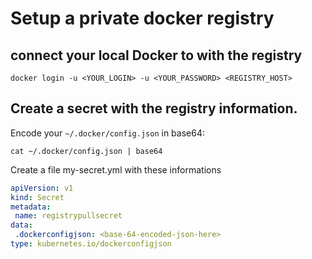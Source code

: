 # Setup a private docker registry

## connect your local Docker to with the registry

```shell script
docker login -u <YOUR_LOGIN> -u <YOUR_PASSWORD> <REGISTRY_HOST>
```

## Create a secret with the registry information.

Encode your `~/.docker/config.json` in base64:
```shell script
cat ~/.docker/config.json | base64
```
Create a file my-secret.yml with these informations
```yaml
apiVersion: v1
kind: Secret
metadata:
 name: registrypullsecret
data:
 .dockerconfigjson: <base-64-encoded-json-here>
type: kubernetes.io/dockerconfigjson
```